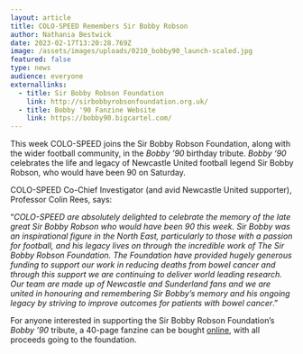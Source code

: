 ```yaml
---
layout: article
title: COLO-SPEED Remembers Sir Bobby Robson
author: Nathania Bestwick
date: 2023-02-17T13:20:28.769Z
image: /assets/images/uploads/0210_bobby90_launch-scaled.jpg
featured: false
type: news
audience: everyone
externallinks:
  - title: Sir Bobby Robson Foundation
    link: http://sirbobbyrobsonfoundation.org.uk/
  - title: Bobby '90 Fanzine Website
    link: https://bobby90.bigcartel.com/
---
```

This week COLO-SPEED joins the Sir Bobby Robson Foundation, along with the wider football community, in the *Bobby ’90* birthday tribute. *Bobby ‘90* celebrates the life and legacy of Newcastle United football legend Sir Bobby Robson, who would have been 90 on Saturday.

COLO-SPEED Co-Chief Investigator (and avid Newcastle United supporter), Professor Colin Rees, says:

“*COLO-SPEED are absolutely delighted to celebrate the memory of the late great Sir Bobby Robson who would have been 90 this week. Sir Bobby was an inspirational figure in the North East, particularly to those with a passion for football, and his legacy lives on through the incredible work of The Sir Bobby Robson Foundation. The Foundation have provided hugely generous funding to support our work in reducing deaths from bowel cancer and through this support we are continuing to deliver world leading research. Our team are made up of Newcastle and Sunderland fans and we are united in honouring and remembering Sir Bobby’s memory and his ongoing legacy by striving to improve outcomes for patients with bowel cancer*.”

For anyone interested in supporting the Sir Bobby Robson Foundation’s *Bobby ’90* tribute, a 40-page fanzine can be bought [online](https://bobby90.bigcartel.com/product/bobby-90-limited-edition-fanzine), with all proceeds going to the foundation.